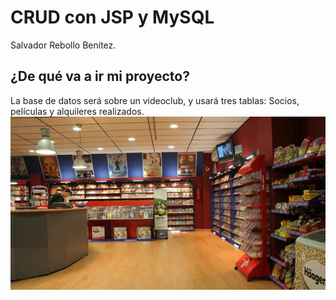 # CRUD con JSP y MySQL
Salvador Rebollo Benítez.

## ¿De qué va a ir mi proyecto?

La base de datos será sobre un videoclub, y usará tres tablas: Socios, películas y alquileres realizados.
<img width="720px" src="/img/videoclub.jpg">